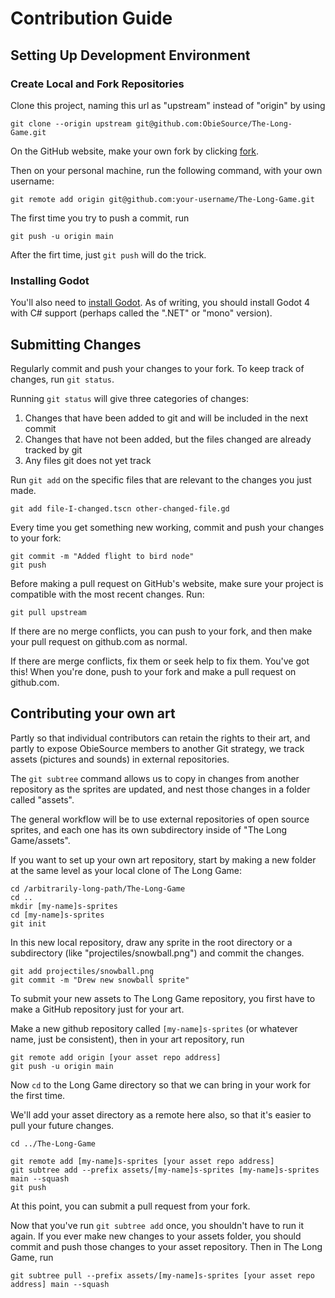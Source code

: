 # Contribution Guide

## Setting Up Development Environment

### Create Local and Fork Repositories

Clone this project, naming this url as "upstream" instead of "origin" by using

```
git clone --origin upstream git@github.com:ObieSource/The-Long-Game.git
```

On the GitHub website, make your own fork by clicking [fork](https://github.com/ObieSource/The-Long-Game/fork).

Then on your personal machine, run the following command, with your own username:

```
git remote add origin git@github.com:your-username/The-Long-Game.git
```

The first time you try to push a commit, run

```
git push -u origin main
```

After the firt time, just `git push` will do the trick.

### Installing Godot

You'll also need to [install Godot](https://godotengine.org/download/). As of writing, you should install Godot 4 with C# support (perhaps called the ".NET" or "mono" version).

## Submitting Changes

Regularly commit and push your changes to your fork. To keep track of changes, run `git status`.

Running `git status` will give three categories of changes:

1. Changes that have been added to git and will be included in the next commit
2. Changes that have not been added, but the files changed are already tracked by git
3. Any files git does not yet track

Run `git add` on the specific files that are relevant to the changes you just made.
```
git add file-I-changed.tscn other-changed-file.gd
```

Every time you get something new working, commit and push your changes to your fork:
```
git commit -m "Added flight to bird node"
git push
```

Before making a pull request on GitHub's website, make sure your project is compatible with the most recent changes. Run:
```
git pull upstream
```

If there are no merge conflicts, you can push to your fork, and then make your pull request on github.com as normal.

If there are merge conflicts, fix them or seek help to fix them. You've got this! When you're done, push to your fork and make a pull request on github.com.

## Contributing your own art

Partly so that individual contributors can retain the rights to their art, and partly to expose ObieSource members to another Git strategy, we track assets (pictures and sounds) in external repositories.

The `git subtree` command allows us to copy in changes from another repository as the sprites are updated, and nest those changes in a folder called "assets".

The general workflow will be to use external repositories of open source sprites, and each one has its own subdirectory inside of "The Long Game/assets".

If you want to set up your own art repository, start by making a new folder at the same level as your local clone of The Long Game:
```
cd /arbitrarily-long-path/The-Long-Game
cd ..
mkdir [my-name]s-sprites
cd [my-name]s-sprites
git init
```

In this new local repository, draw any sprite in the root directory or a subdirectory (like "projectiles/snowball.png") and commit the changes.
```
git add projectiles/snowball.png
git commit -m "Drew new snowball sprite"
```

To submit your new assets to The Long Game repository, you first have to make a GitHub repository just for your art.

Make a new github repository called `[my-name]s-sprites` (or whatever name, just be consistent), then in your art repository, run
```
git remote add origin [your asset repo address]
git push -u origin main
```

Now `cd` to the Long Game directory so that we can bring in your work for the first time.

We'll add your asset directory as a remote here also, so that it's easier to pull your future changes.
```
cd ../The-Long-Game

git remote add [my-name]s-sprites [your asset repo address]
git subtree add --prefix assets/[my-name]s-sprites [my-name]s-sprites main --squash
git push
```
At this point, you can submit a pull request from your fork.

Now that you've run `git subtree add` once, you shouldn't have to run it again. If you ever make new changes to your assets folder, you should commit and push those changes to your asset repository. Then in The Long Game, run
```
git subtree pull --prefix assets/[my-name]s-sprites [your asset repo address] main --squash
```
